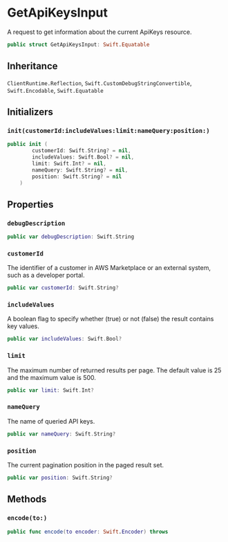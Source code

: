 # GetApiKeysInput

A request to get information about the current ApiKeys resource.

``` swift
public struct GetApiKeysInput: Swift.Equatable 
```

## Inheritance

`ClientRuntime.Reflection`, `Swift.CustomDebugStringConvertible`, `Swift.Encodable`, `Swift.Equatable`

## Initializers

### `init(customerId:includeValues:limit:nameQuery:position:)`

``` swift
public init (
        customerId: Swift.String? = nil,
        includeValues: Swift.Bool? = nil,
        limit: Swift.Int? = nil,
        nameQuery: Swift.String? = nil,
        position: Swift.String? = nil
    )
```

## Properties

### `debugDescription`

``` swift
public var debugDescription: Swift.String 
```

### `customerId`

The identifier of a customer in AWS Marketplace or an external system, such as a developer portal.

``` swift
public var customerId: Swift.String?
```

### `includeValues`

A boolean flag to specify whether (true) or not (false) the result contains key values.

``` swift
public var includeValues: Swift.Bool?
```

### `limit`

The maximum number of returned results per page. The default value is 25 and the maximum value is 500.

``` swift
public var limit: Swift.Int?
```

### `nameQuery`

The name of queried API keys.

``` swift
public var nameQuery: Swift.String?
```

### `position`

The current pagination position in the paged result set.

``` swift
public var position: Swift.String?
```

## Methods

### `encode(to:)`

``` swift
public func encode(to encoder: Swift.Encoder) throws 
```
